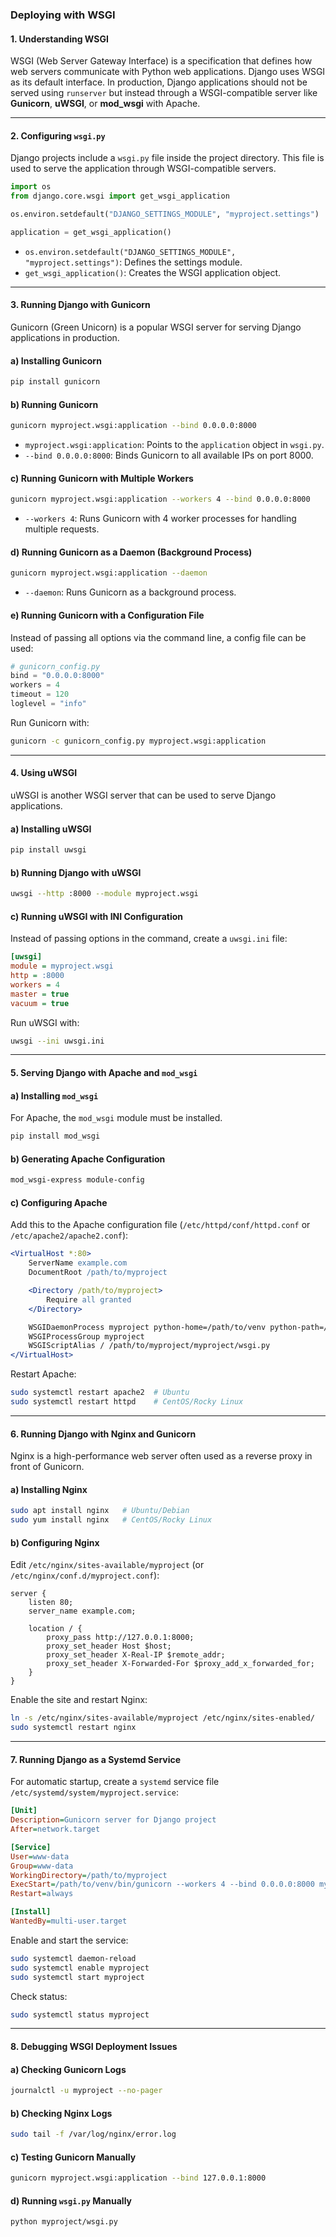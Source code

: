 ### Deploying with WSGI  

#### 1. Understanding WSGI  

WSGI (Web Server Gateway Interface) is a specification that defines how web servers communicate with Python web applications. Django uses WSGI as its default interface. In production, Django applications should not be served using `runserver` but instead through a WSGI-compatible server like **Gunicorn**, **uWSGI**, or **mod_wsgi** with Apache.  

---

#### 2. Configuring `wsgi.py`  

Django projects include a `wsgi.py` file inside the project directory. This file is used to serve the application through WSGI-compatible servers.  

```python
import os
from django.core.wsgi import get_wsgi_application

os.environ.setdefault("DJANGO_SETTINGS_MODULE", "myproject.settings")

application = get_wsgi_application()
```

- `os.environ.setdefault("DJANGO_SETTINGS_MODULE", "myproject.settings")`: Defines the settings module.  
- `get_wsgi_application()`: Creates the WSGI application object.  

---

#### 3. Running Django with Gunicorn  

Gunicorn (Green Unicorn) is a popular WSGI server for serving Django applications in production.  

#### a) Installing Gunicorn  

```bash
pip install gunicorn
```

#### b) Running Gunicorn  

```bash
gunicorn myproject.wsgi:application --bind 0.0.0.0:8000
```

- `myproject.wsgi:application`: Points to the `application` object in `wsgi.py`.  
- `--bind 0.0.0.0:8000`: Binds Gunicorn to all available IPs on port 8000.  

#### c) Running Gunicorn with Multiple Workers  

```bash
gunicorn myproject.wsgi:application --workers 4 --bind 0.0.0.0:8000
```

- `--workers 4`: Runs Gunicorn with 4 worker processes for handling multiple requests.  

#### d) Running Gunicorn as a Daemon (Background Process)  

```bash
gunicorn myproject.wsgi:application --daemon
```

- `--daemon`: Runs Gunicorn as a background process.  

#### e) Running Gunicorn with a Configuration File  

Instead of passing all options via the command line, a config file can be used:  

```python
# gunicorn_config.py
bind = "0.0.0.0:8000"
workers = 4
timeout = 120
loglevel = "info"
```

Run Gunicorn with:  

```bash
gunicorn -c gunicorn_config.py myproject.wsgi:application
```

---

#### 4. Using uWSGI  

uWSGI is another WSGI server that can be used to serve Django applications.  

#### a) Installing uWSGI  

```bash
pip install uwsgi
```

#### b) Running Django with uWSGI  

```bash
uwsgi --http :8000 --module myproject.wsgi
```

#### c) Running uWSGI with INI Configuration  

Instead of passing options in the command, create a `uwsgi.ini` file:  

```ini
[uwsgi]
module = myproject.wsgi
http = :8000
workers = 4
master = true
vacuum = true
```

Run uWSGI with:  

```bash
uwsgi --ini uwsgi.ini
```

---

#### 5. Serving Django with Apache and `mod_wsgi`  

#### a) Installing `mod_wsgi`  

For Apache, the `mod_wsgi` module must be installed.  

```bash
pip install mod_wsgi
```

#### b) Generating Apache Configuration  

```bash
mod_wsgi-express module-config
```

#### c) Configuring Apache  

Add this to the Apache configuration file (`/etc/httpd/conf/httpd.conf` or `/etc/apache2/apache2.conf`):  

```apache
<VirtualHost *:80>
    ServerName example.com
    DocumentRoot /path/to/myproject

    <Directory /path/to/myproject>
        Require all granted
    </Directory>

    WSGIDaemonProcess myproject python-home=/path/to/venv python-path=/path/to/myproject
    WSGIProcessGroup myproject
    WSGIScriptAlias / /path/to/myproject/myproject/wsgi.py
</VirtualHost>
```

Restart Apache:  

```bash
sudo systemctl restart apache2  # Ubuntu
sudo systemctl restart httpd    # CentOS/Rocky Linux
```

---

#### 6. Running Django with Nginx and Gunicorn  

Nginx is a high-performance web server often used as a reverse proxy in front of Gunicorn.  

#### a) Installing Nginx  

```bash
sudo apt install nginx   # Ubuntu/Debian
sudo yum install nginx   # CentOS/Rocky Linux
```

#### b) Configuring Nginx  

Edit `/etc/nginx/sites-available/myproject` (or `/etc/nginx/conf.d/myproject.conf`):  

```nginx
server {
    listen 80;
    server_name example.com;

    location / {
        proxy_pass http://127.0.0.1:8000;
        proxy_set_header Host $host;
        proxy_set_header X-Real-IP $remote_addr;
        proxy_set_header X-Forwarded-For $proxy_add_x_forwarded_for;
    }
}
```

Enable the site and restart Nginx:  

```bash
ln -s /etc/nginx/sites-available/myproject /etc/nginx/sites-enabled/
sudo systemctl restart nginx
```

---

#### 7. Running Django as a Systemd Service  

For automatic startup, create a `systemd` service file `/etc/systemd/system/myproject.service`:  

```ini
[Unit]
Description=Gunicorn server for Django project
After=network.target

[Service]
User=www-data
Group=www-data
WorkingDirectory=/path/to/myproject
ExecStart=/path/to/venv/bin/gunicorn --workers 4 --bind 0.0.0.0:8000 myproject.wsgi:application
Restart=always

[Install]
WantedBy=multi-user.target
```

Enable and start the service:  

```bash
sudo systemctl daemon-reload
sudo systemctl enable myproject
sudo systemctl start myproject
```

Check status:  

```bash
sudo systemctl status myproject
```

---

#### 8. Debugging WSGI Deployment Issues  

#### a) Checking Gunicorn Logs  

```bash
journalctl -u myproject --no-pager
```

#### b) Checking Nginx Logs  

```bash
sudo tail -f /var/log/nginx/error.log
```

#### c) Testing Gunicorn Manually  

```bash
gunicorn myproject.wsgi:application --bind 127.0.0.1:8000
```

#### d) Running `wsgi.py` Manually  

```bash
python myproject/wsgi.py
```
